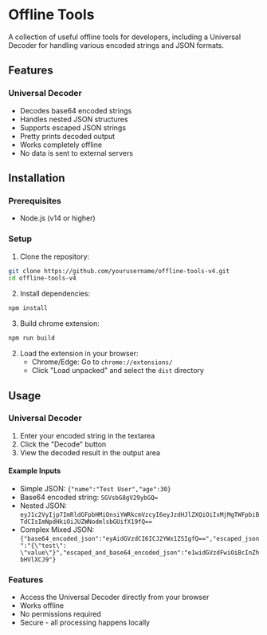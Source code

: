 # Offline Tools

A collection of useful offline tools for developers, including a Universal Decoder for handling various encoded strings and JSON formats.

## Features

### Universal Decoder
- Decodes base64 encoded strings
- Handles nested JSON structures
- Supports escaped JSON strings
- Pretty prints decoded output
- Works completely offline
- No data is sent to external servers

## Installation

### Prerequisites
- Node.js (v14 or higher)

### Setup
1. Clone the repository:
```bash
git clone https://github.com/yourusername/offline-tools-v4.git
cd offline-tools-v4
```

2. Install dependencies:
```bash
npm install
```
3. Build chrome extension:
```bash
npm run build
```

2. Load the extension in your browser:
   - Chrome/Edge: Go to `chrome://extensions/`
   - Click "Load unpacked" and select the `dist` directory

## Usage

### Universal Decoder
1. Enter your encoded string in the textarea
2. Click the "Decode" button
3. View the decoded result in the output area

#### Example Inputs
- Simple JSON: `{"name":"Test User","age":30}`
- Base64 encoded string: `SGVsbG8gV29ybGQ=`
- Nested JSON: `eyJ1c2VyIjp7ImRldGFpbHMiOnsiYWRkcmVzcyI6eyJzdHJlZXQiOiIxMjMgTWFpbiBTdCIsImNpdHkiOiJUZWNodmlsbGUifX19fQ==`
- Complex Mixed JSON: `{"base64_encoded_json":"eyAidGVzdCI6ICJ2YWx1ZSIgfQ==","escaped_json":"{\"test\": \"value\"}","escaped_and_base64_encoded_json":"e1widGVzdFwiOiBcInZhbHVlXCJ9"}`


### Features
- Access the Universal Decoder directly from your browser
- Works offline
- No permissions required
- Secure - all processing happens locally
